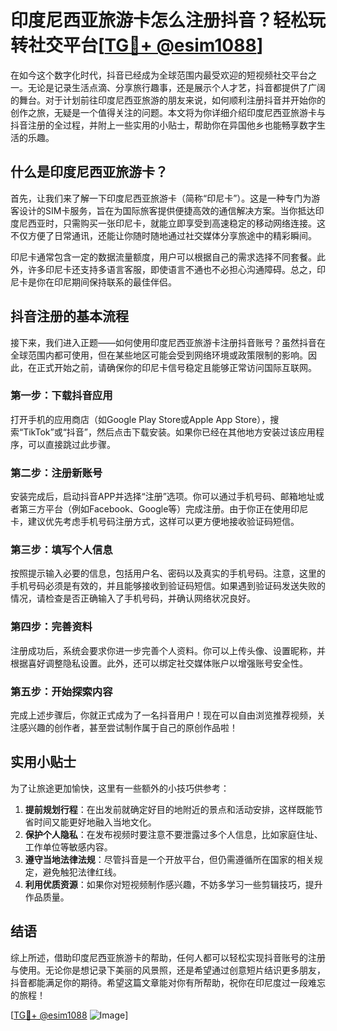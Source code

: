 # 印度尼西亚旅游卡怎么注册抖音？轻松玩转社交平台[[TG💪+ @esim1088](https://t.me/s/esim1088)]

在如今这个数字化时代，抖音已经成为全球范围内最受欢迎的短视频社交平台之一。无论是记录生活点滴、分享旅行趣事，还是展示个人才艺，抖音都提供了广阔的舞台。对于计划前往印度尼西亚旅游的朋友来说，如何顺利注册抖音并开始你的创作之旅，无疑是一个值得关注的问题。本文将为你详细介绍印度尼西亚旅游卡与抖音注册的全过程，并附上一些实用的小贴士，帮助你在异国他乡也能畅享数字生活的乐趣。

## 什么是印度尼西亚旅游卡？

首先，让我们来了解一下印度尼西亚旅游卡（简称“印尼卡”）。这是一种专门为游客设计的SIM卡服务，旨在为国际旅客提供便捷高效的通信解决方案。当你抵达印度尼西亚时，只需购买一张印尼卡，就能立即享受到高速稳定的移动网络连接。这不仅方便了日常通讯，还能让你随时随地通过社交媒体分享旅途中的精彩瞬间。

印尼卡通常包含一定的数据流量额度，用户可以根据自己的需求选择不同套餐。此外，许多印尼卡还支持多语言客服，即使语言不通也不必担心沟通障碍。总之，印尼卡是你在印尼期间保持联系的最佳伴侣。

## 抖音注册的基本流程

接下来，我们进入正题——如何使用印度尼西亚旅游卡注册抖音账号？虽然抖音在全球范围内都可使用，但在某些地区可能会受到网络环境或政策限制的影响。因此，在正式开始之前，请确保你的印尼卡信号稳定且能够正常访问国际互联网。

### 第一步：下载抖音应用

打开手机的应用商店（如Google Play Store或Apple App Store），搜索“TikTok”或“抖音”，然后点击下载安装。如果你已经在其他地方安装过该应用程序，可以直接跳过此步骤。

### 第二步：注册新账号

安装完成后，启动抖音APP并选择“注册”选项。你可以通过手机号码、邮箱地址或者第三方平台（例如Facebook、Google等）完成注册。由于你正在使用印尼卡，建议优先考虑手机号码注册方式，这样可以更方便地接收验证码短信。

### 第三步：填写个人信息

按照提示输入必要的信息，包括用户名、密码以及真实的手机号码。注意，这里的手机号码必须是有效的，并且能够接收到验证码短信。如果遇到验证码发送失败的情况，请检查是否正确输入了手机号码，并确认网络状况良好。

### 第四步：完善资料

注册成功后，系统会要求你进一步完善个人资料。你可以上传头像、设置昵称，并根据喜好调整隐私设置。此外，还可以绑定社交媒体账户以增强账号安全性。

### 第五步：开始探索内容

完成上述步骤后，你就正式成为了一名抖音用户！现在可以自由浏览推荐视频，关注感兴趣的创作者，甚至尝试制作属于自己的原创作品啦！

## 实用小贴士

为了让旅途更加愉快，这里有一些额外的小技巧供参考：

1. **提前规划行程**：在出发前就确定好目的地附近的景点和活动安排，这样既能节省时间又能更好地融入当地文化。
2. **保护个人隐私**：在发布视频时要注意不要泄露过多个人信息，比如家庭住址、工作单位等敏感内容。
3. **遵守当地法律法规**：尽管抖音是一个开放平台，但仍需遵循所在国家的相关规定，避免触犯法律红线。
4. **利用优质资源**：如果你对短视频制作感兴趣，不妨多学习一些剪辑技巧，提升作品质量。

## 结语

综上所述，借助印度尼西亚旅游卡的帮助，任何人都可以轻松实现抖音账号的注册与使用。无论你是想记录下美丽的风景照，还是希望通过创意短片结识更多朋友，抖音都能满足你的期待。希望这篇文章能对你有所帮助，祝你在印尼度过一段难忘的旅程！

[[TG💪+ @esim1088](https://t.me/s/esim1088) ![Image](https://i.postimg.cc/4NQfJmqS/Snipaste-2025-05-13-00-14-12.png)]